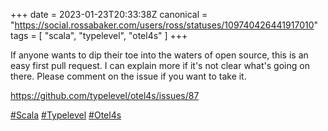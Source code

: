 +++
date = 2023-01-23T20:33:38Z
canonical = "https://social.rossabaker.com/users/ross/statuses/109740426441917010"
tags = [ "scala", "typelevel", "otel4s" ]
+++

<p>If anyone wants to dip their toe into the waters of open source, this is an easy first pull request.  I can explain more if it&#39;s not clear what&#39;s going on there.  Please comment on the issue if you want to take it.</p><p><a href="https://github.com/typelevel/otel4s/issues/87" target="_blank" rel="nofollow noopener noreferrer"><span class="invisible">https://</span><span class="ellipsis">github.com/typelevel/otel4s/is</span><span class="invisible">sues/87</span></a></p><p><a href="https://social.rossabaker.com/tags/Scala" class="mention hashtag" rel="tag">#<span>Scala</span></a> <a href="https://social.rossabaker.com/tags/Typelevel" class="mention hashtag" rel="tag">#<span>Typelevel</span></a> <a href="https://social.rossabaker.com/tags/Otel4s" class="mention hashtag" rel="tag">#<span>Otel4s</span></a></p>
